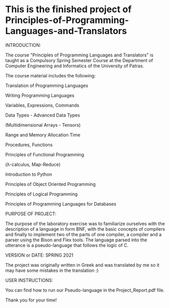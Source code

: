 # This is the finished project of Principles-of-Programming-Languages-and-Translators

INTRODUCTION:

The course "Principles of Programming Languages and Translators" is taught as a Compulsory Spring Semester Course at the Department of Computer Engineering and Informatics of the University of Patras.
 
The course material includes the following:

Translation of Programming Languages

Writing Programming Languages

Variables, Expressions, Commands

Data Types - Advanced Data Types

(Multidimensional Arrays - Tensors)

Range and Memory Allocation Time

Procedures, Functions

Principles of Functional Programming

(λ-calculus, Map-Reduce)

Introduction to Python

Principles of Object Oriented Programming

Principles of Logical Programming

Principles of Programming Languages for Databases

PURPOSE OF PROJECT:

The purpose of the laboratory exercise was to familiarize ourselves with the description of a language in form
BNF, with the basic concepts of compilers and finally to implement two of the parts of one
compiler, a compiler and a parser using the Bison and Flex tools.
The language parsed into the utterance is a pseudo-language that follows the logic of C.

VERSION or DATE: SPRING 2021

The project was originally written in Greek and was translated by me so it may have some mistakes in the translation :)

USER INSTRUCTIONS:

You can find how to run our Pseudo-language in the Project_Report.pdf file.

Thank you for your time!
